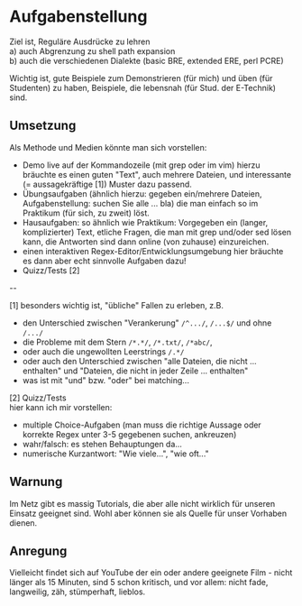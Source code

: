 # Aufgabenstellung

Ziel ist, Reguläre Ausdrücke zu lehren   
a) auch Abgrenzung zu shell path expansion  
b) auch die verschiedenen Dialekte (basic BRE, extended ERE, perl PCRE)  


Wichtig ist, gute Beispiele zum Demonstrieren (für mich) und üben (für Studenten)
zu haben, Beispiele, die lebensnah (für Stud. der E-Technik) sind.

## Umsetzung

Als Methode und Medien könnte man sich vorstellen:

* Demo live auf der Kommandozeile (mit grep oder im vim)
  hierzu bräuchte es einen guten "Text", auch mehrere Dateien,
  und interessante (= aussagekräftige [1]) Muster dazu passend.
* Übungsaufgaben (ähnlich hierzu: gegeben ein/mehrere Dateien,
  Aufgabenstellung: suchen Sie alle ... bla) die man einfach so
  im Praktikum (für sich, zu zweit) löst.
* Hausaufgaben: so ähnlich wie Praktikum: Vorgegeben ein 
  (langer, komplizierter) Text, etliche Fragen, die man mit 
  grep und/oder sed lösen kann, die Antworten sind dann
  online (von zuhause) einzureichen.
* einen interaktiven Regex-Editor/Entwicklungsumgebung
  hier bräuchte es dann aber echt sinnvolle Aufgaben dazu!
* Quizz/Tests [2]

--

[1] besonders wichtig ist, "übliche" Fallen zu erleben, z.B. 

* den Unterschied zwischen "Verankerung" `/^.../`, `/...$/` und ohne `/.../`
* die Probleme mit dem Stern `/*.*/`, `/*.txt/`, `/*abc/`,
* oder auch die ungewollten Leerstrings `/.*/ `
* oder auch den Unterschied zwischen "alle Dateien, die nicht ... enthalten" und "Dateien, die nicht in jeder Zeile ... enthalten"
* was ist mit "und" bzw. "oder" bei matching...


[2]  Quizz/Tests  
hier kann ich mir vorstellen:

* multiple Choice-Aufgaben (man muss die richtige Aussage
  oder korrekte Regex unter 3-5 gegebenen suchen, ankreuzen)
* wahr/falsch: es stehen Behauptungen da...
* numerische Kurzantwort: "Wie viele...", "wie oft..."

## Warnung

Im Netz gibt es massig Tutorials, die aber alle 
nicht wirklich für unseren Einsatz geeignet sind. Wohl aber
können sie als Quelle für unser Vorhaben dienen.

## Anregung

Vielleicht findet sich auf YouTube der ein oder andere geeignete
Film - nicht länger als 15 Minuten, sind 5 schon kritisch,
und vor allem: nicht fade, langweilig, zäh, stümperhaft, lieblos.
